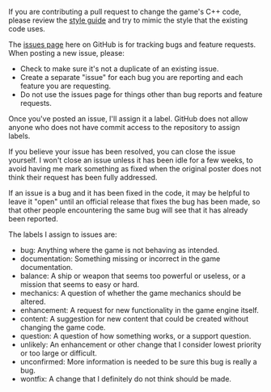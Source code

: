 If you are contributing a pull request to change the game's C++ code, please review the [style guide](http://endless-sky.github.io/styleguide/styleguide.xml) and try to mimic the style that the existing code uses.

The [issues page](https://github.com/endless-sky/endless-sky/issues) here on GitHub is for tracking bugs and feature requests. When posting a new issue, please:

* Check to make sure it's not a duplicate of an existing issue.
* Create a separate "issue" for each bug you are reporting and each feature you are requesting.
* Do not use the issues page for things other than bug reports and feature requests.

Once you've posted an issue, I'll assign it a label. GitHub does not allow anyone who does not have commit access to the repository to assign labels.

If you believe your issue has been resolved, you can close the issue yourself. I won't close an issue unless it has been idle for a few weeks, to avoid having me mark something as fixed when the original poster does not think their request has been fully addressed.

If an issue is a bug and it has been fixed in the code, it may be helpful to leave it "open" until an official release that fixes the bug has been made, so that other people encountering the same bug will see that it has already been reported.

The labels I assign to issues are:

* bug: Anything where the game is not behaving as intended.
* documentation: Something missing or incorrect in the game documentation.
* balance: A ship or weapon that seems too powerful or useless, or a mission that seems to easy or hard.
* mechanics: A question of whether the game mechanics should be altered.
* enhancement: A request for new functionality in the game engine itself.
* content: A suggestion for new content that could be created without changing the game code.
* question: A question of how something works, or a support question.
* unlikely: An enhancement or other change that I consider lowest priority or too large or difficult.
* unconfirmed: More information is needed to be sure this bug is really a bug.
* wontfix: A change that I definitely do not think should be made.
